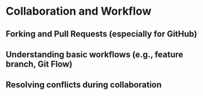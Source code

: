 # Collaboration and Workflow

## Forking and Pull Requests (especially for GitHub)

## Understanding basic workflows (e.g., feature branch, Git Flow)

## Resolving conflicts during collaboration
